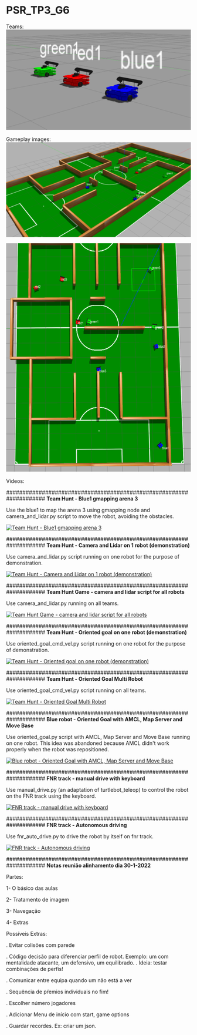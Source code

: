 # PSR_TP3_G6
Teams:
![Screenshot](https://github.com/Joel-Baptista/PSR_TP3_G6/blob/main/Images/robots.png?raw=true)

Gameplay images:
![Screenshot](https://github.com/Joel-Baptista/PSR_TP3_G6/blob/main/Images/arena_3_1.png?raw=true)

![Screenshot](https://github.com/Joel-Baptista/PSR_TP3_G6/blob/main/Images/arena_3_2.png?raw=true)

Videos:

####################################################################
**Team Hunt - Blue1 gmapping arena 3**

Use the blue1 to map the arena 3 using gmapping node and camera_and_lidar.py script to move the robot, avoiding the obstacles.

[![Team Hunt - Blue1 gmapping arena 3](https://img.youtube.com/vi/f2aZTX3FzXc/0.jpg)](http://www.youtube.com/watch?v=f2aZTX3FzXc&t "Team Hunt - Blue1 gmapping arena 3")

####################################################################
**Team Hunt - Camera and Lidar on 1 robot (demonstration)**

Use camera_and_lidar.py script running on one robot for the purpose of demonstration.

[![Team Hunt - Camera and Lidar on 1 robot (demonstration)](https://img.youtube.com/vi/IFBJfEv4O8o/0.jpg)](https://www.youtube.com/watch?v=IFBJfEv4O8o "Team Hunt - Camera and Lidar on 1 robot (demonstration")

####################################################################
**Team Hunt Game - camera and lidar script for all robots**

Use camera_and_lidar.py running on all teams.

[![Team Hunt Game - camera and lidar script for all robots](https://img.youtube.com/vi/xCXbXHZ2jH4/0.jpg)](https://www.youtube.com/watch?v=xCXbXHZ2jH4 "Team Hunt Game - camera and lidar script for all robots")

####################################################################
**Team Hunt - Oriented goal on one robot (demonstration)**

Use oriented_goal_cmd_vel.py script running on one robot for the purpose of demonstration.

[![Team Hunt - Oriented goal on one robot (demonstration)](https://img.youtube.com/vi/APcvfE-Za3w/0.jpg)](https://www.youtube.com/watch?v=APcvfE-Za3w "Team Hunt - Oriented goal on one robot (demonstration)")

####################################################################
**Team Hunt - Oriented Goal Multi Robot**

Use oriented_goal_cmd_vel.py script running on all teams.

[![Team Hunt - Oriented Goal Multi Robot](https://img.youtube.com/vi/g1-Rnxu0qS8/0.jpg)](https://www.youtube.com/watch?v=g1-Rnxu0qS8 "Team Hunt - Oriented Goal Multi Robot")

####################################################################
**Blue robot - Oriented Goal with AMCL, Map Server and Move Base**

Use oriented_goal.py script with AMCL, Map Server and Move Base running on one robot. This idea was abandoned because AMCL didn't work properly when the robot was repositioned.

[![Blue robot - Oriented Goal with AMCL, Map Server and Move Base](https://img.youtube.com/vi/RV6BOIRpye0/0.jpg)](https://www.youtube.com/watch?v=RV6BOIRpye0 "Blue robot - Oriented Goal with AMCL, Map Server and Move Base")

####################################################################
**FNR track - manual drive with keyboard**

Use manual_drive.py (an adaptation of turtlebot_teleop) to control the robot on the FNR track using the keyboard.

[![FNR track - manual drive with keyboard](https://img.youtube.com/vi/h_Sb5vHoZts/0.jpg)](https://www.youtube.com/watch?v=h_Sb5vHoZts "FNR track - manual drive with keyboard")

####################################################################
**FNR track - Autonomous driving**

Use fnr_auto_drive.py to drive the robot by itself on fnr track.

[![FNR track - Autonomous driving](https://img.youtube.com/vi/AuPEjX6V6Ew/0.jpg)](https://www.youtube.com/watch?v=AuPEjX6V6Ew "FNR track - Autonomous driving")

####################################################################
**Notas reunião alinhamento dia 30-1-2022**

Partes:

1- O básico das aulas


2- Tratamento de imagem


3- Navegação


4- Extras



Possíveis Extras:

. Evitar colisões com parede

. Código decisão para diferenciar perfil de robot. Exemplo: um com mentalidade atacante, um defensivo, um equilibrado. . Ideia: testar combinações de perfis!

. Comunicar entre equipa quando um não está a ver

. Sequência de pŕemios individuais no fim!

. Escolher número jogadores

. Adicionar Menu de início com start, game options

. Guardar recordes. Ex: criar um json.

